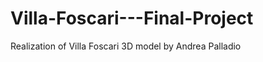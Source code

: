 Villa-Foscari---Final-Project
=============================

Realization of Villa Foscari 3D model by Andrea Palladio